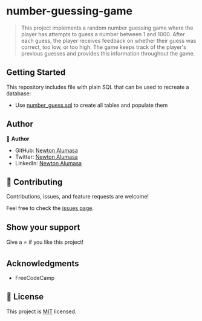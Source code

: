 # number-guessing-game

> This project implements a random number guessing game where the player has attempts to guess a number between 1 and 1000. After each guess, the player receives feedback on whether their guess was correct, too low, or too high. The game keeps track of the player's previous guesses and provides this information throughout the game.


## Getting Started

This repository includes file with plain SQL that can be used to recreate a database:

- Use [number_guess.sql](./number_guess.sql) to create all tables and populate them

## Author

👤 **Author**

- GitHub: [Newton Alumasa](https://github.com/altontonn)
- Twitter: [Newton Alumasa](https://twitter.com/AlumasaNewton)
- LinkedIn: [Newton Alumasa](https://www.linkedin.com/in/newton-alumasa/)

## 🤝 Contributing

Contributions, issues, and feature requests are welcome!

Feel free to check the [issues page](https://github.com/altontonn/number-guessing-game/issues).

## Show your support

Give a ⭐️ if you like this project!

## Acknowledgments

- FreeCodeCamp

## 📝 License

This project is [MIT](https://github.com/altontonn/number-guessing-game/blob/main/LICENSE) licensed.
